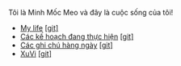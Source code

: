 Tôi là Minh Mốc Meo và đây là cuộc sống của tôi!
* [My life](https://minhmocmeo.github.io/MyLife) [[git]](https://github.com/minhmocmeo/minhmocmeo.github.io/blob/main/MyLife.md)
* [Các kế hoạch đang thực hiện](https://minhmocmeo.github.io/Plan) [[git]](https://github.com/minhmocmeo/minhmocmeo.github.io/blob/main/Plan.md)
* [Các ghi chú hàng ngày](https://minhmocmeo.github.io/DailyNote) [[git]](https://github.com/minhmocmeo/minhmocmeo.github.io/blob/main/DailyNote.md)
* [XuVi](https://xuvi-vn.github.io/) [[git]](https://github.com/xuvi-vn/xuvi-vn.github.io)

